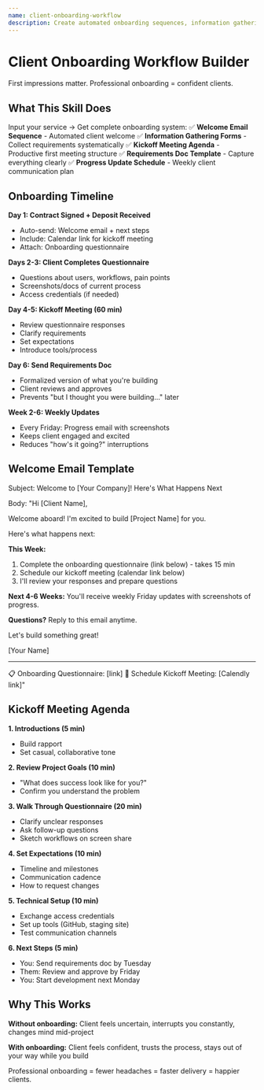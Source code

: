 ```yaml
---
name: client-onboarding-workflow
description: Create automated onboarding sequences, information gathering forms, kickoff meeting agendas, requirements documentation templates, and progress update schedules that make clients feel they made the right $15K decision.
---
```


# Client Onboarding Workflow Builder

First impressions matter. Professional onboarding = confident clients.

## What This Skill Does

Input your service → Get complete onboarding system:
✅ **Welcome Email Sequence** - Automated client welcome
✅ **Information Gathering Forms** - Collect requirements systematically
✅ **Kickoff Meeting Agenda** - Productive first meeting structure
✅ **Requirements Doc Template** - Capture everything clearly
✅ **Progress Update Schedule** - Weekly client communication plan

## Onboarding Timeline

**Day 1: Contract Signed + Deposit Received**
- Auto-send: Welcome email + next steps
- Include: Calendar link for kickoff meeting
- Attach: Onboarding questionnaire

**Days 2-3: Client Completes Questionnaire**
- Questions about users, workflows, pain points
- Screenshots/docs of current process
- Access credentials (if needed)

**Day 4-5: Kickoff Meeting (60 min)**
- Review questionnaire responses
- Clarify requirements
- Set expectations
- Introduce tools/process

**Day 6: Send Requirements Doc**
- Formalized version of what you're building
- Client reviews and approves
- Prevents "but I thought you were building..." later

**Week 2-6: Weekly Updates**
- Every Friday: Progress email with screenshots
- Keeps client engaged and excited
- Reduces "how's it going?" interruptions

## Welcome Email Template

Subject: Welcome to [Your Company]! Here's What Happens Next

Body:
"Hi [Client Name],

Welcome aboard! I'm excited to build [Project Name] for you.

Here's what happens next:

**This Week:**
1. Complete the onboarding questionnaire (link below) - takes 15 min
2. Schedule our kickoff meeting (calendar link below)
3. I'll review your responses and prepare questions

**Next 4-6 Weeks:**
You'll receive weekly Friday updates with screenshots of progress.

**Questions?**
Reply to this email anytime.

Let's build something great!

[Your Name]

---
📋 Onboarding Questionnaire: [link]
📅 Schedule Kickoff Meeting: [Calendly link]"

## Kickoff Meeting Agenda

**1. Introductions (5 min)**
- Build rapport
- Set casual, collaborative tone

**2. Review Project Goals (10 min)**
- "What does success look like for you?"
- Confirm you understand the problem

**3. Walk Through Questionnaire (20 min)**
- Clarify unclear responses
- Ask follow-up questions
- Sketch workflows on screen share

**4. Set Expectations (10 min)**
- Timeline and milestones
- Communication cadence
- How to request changes

**5. Technical Setup (10 min)**
- Exchange access credentials
- Set up tools (GitHub, staging site)
- Test communication channels

**6. Next Steps (5 min)**
- You: Send requirements doc by Tuesday
- Them: Review and approve by Friday
- You: Start development next Monday

## Why This Works

**Without onboarding:** Client feels uncertain, interrupts you constantly, changes mind mid-project

**With onboarding:** Client feels confident, trusts the process, stays out of your way while you build

Professional onboarding = fewer headaches = faster delivery = happier clients.
